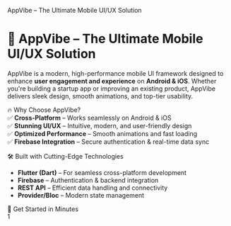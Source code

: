 AppVibe – The Ultimate Mobile UI/UX Solution
# 🚀 AppVibe – The Ultimate Mobile UI/UX Solution  

AppVibe is a modern, high-performance mobile UI framework designed to enhance **user engagement and experience** on **Android & iOS**. Whether you're building a startup app or improving an existing product, AppVibe delivers sleek design, smooth animations, and top-tier usability.  

🔥 Why Choose AppVibe?  
✅ **Cross-Platform** – Works seamlessly on Android & iOS  
✅ **Stunning UI/UX** – Intuitive, modern, and user-friendly design  
✅ **Optimized Performance** – Smooth animations and fast loading  
✅ **Firebase Integration** – Secure authentication & real-time data sync  

 🛠️ Built with Cutting-Edge Technologies  
- **Flutter (Dart)** – For seamless cross-platform development  
- **Firebase** – Authentication & backend integration  
- **REST API** – Efficient data handling and connectivity  
- **Provider/Bloc** – Modern state management  

🚀 Get Started in Minutes  
1️

